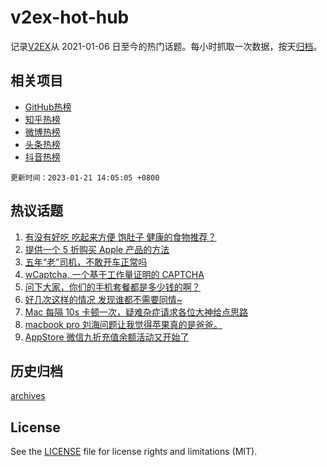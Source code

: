 # v2ex-hot-hub

 记录[V2EX](https://www.v2ex.com/)从 2021-01-06 日至今的热门话题。每小时抓取一次数据，按天[归档](archives)。
 
 ## 相关项目

- [GitHub热榜](https://github.com/it985/github-hot-hub)
- [知乎热榜](https://github.com/it985/zhihu-hot-hub)
- [微博热榜](https://github.com/it985/weibo-hot-hub)
- [头条热榜](https://github.com/it985/toutiao-hot-hub)
- [抖音热榜](https://github.com/it985/douyin-hot-hub)


 `更新时间：2023-01-21 14:05:05 +0800`

## 热议话题

1. [有没有好吃 吃起来方便 饱肚子 健康的食物推荐？](https://www.v2ex.com/t/910081)
1. [提供一个 5 折购买 Apple 产品的方法](https://www.v2ex.com/t/910121)
1. [五年“老”司机，不敢开车正常吗](https://www.v2ex.com/t/910100)
1. [wCaptcha, 一个基于工作量证明的 CAPTCHA](https://www.v2ex.com/t/910042)
1. [问下大家，你们的手机套餐都是多少钱的啊？](https://www.v2ex.com/t/910133)
1. [好几次这样的情况 发现谁都不需要同情~](https://www.v2ex.com/t/910090)
1. [Mac 每隔 10s 卡顿一次，疑难杂症请求各位大神给点思路](https://www.v2ex.com/t/910082)
1. [macbook pro 刘海问题让我觉得苹果真的是爸爸。](https://www.v2ex.com/t/910067)
1. [AppStore 微信九折充值余额活动又开始了](https://www.v2ex.com/t/910102)

## 历史归档

[archives](archives)

## License

See the [LICENSE](LICENSE) file for license rights and limitations (MIT).

